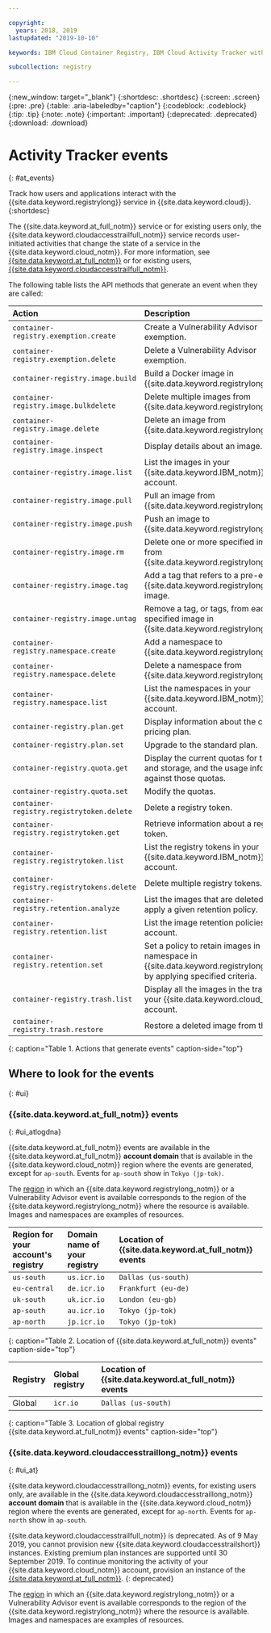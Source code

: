 ```yaml
---

copyright:
  years: 2018, 2019
lastupdated: "2019-10-10"

keywords: IBM Cloud Container Registry, IBM Cloud Activity Tracker with LogDNA events, Activity Tracker events, events, track,

subcollection: registry

---
```


{:new_window: target="_blank"}
{:shortdesc: .shortdesc}
{:screen: .screen}
{:pre: .pre}
{:table: .aria-labeledby="caption"}
{:codeblock: .codeblock}
{:tip: .tip}
{:note: .note}
{:important: .important}
{:deprecated: .deprecated}
{:download: .download}

# Activity Tracker events
{: #at_events}

Track how users and applications interact with the {{site.data.keyword.registrylong}} service in {{site.data.keyword.cloud}}.
{:shortdesc}

The {{site.data.keyword.at_full_notm}} service or for existing users only, the {{site.data.keyword.cloudaccesstrailfull_notm}} service records user-initiated activities that change the state of a service in the {{site.data.keyword.cloud_notm}}.
For more information, see [{{site.data.keyword.at_full_notm}}](/docs/services/Activity-Tracker-with-LogDNA?topic=logdnaat-getting-started) or for existing users, [{{site.data.keyword.cloudaccesstrailfull_notm}}](/docs/services/cloud-activity-tracker?topic=cloud-activity-tracker-getting-started#getting-started).

The following table lists the API methods that generate an event when they are called:

| Action | Description |
|:-----------------|:-----------------|
| `container-registry.exemption.create` | Create a Vulnerability Advisor exemption. |
| `container-registry.exemption.delete` | Delete a Vulnerability Advisor exemption. |
| `container-registry.image.build` | Build a Docker image in {{site.data.keyword.registrylong_notm}}. |
| `container-registry.image.bulkdelete` | Delete multiple images from {{site.data.keyword.registrylong_notm}}. |
| `container-registry.image.delete` | Delete an image from {{site.data.keyword.registrylong_notm}}. |
| `container-registry.image.inspect` | Display details about an image. |
| `container-registry.image.list` | List the images in your {{site.data.keyword.IBM_notm}} account. |
| `container-registry.image.pull` | Pull an image from {{site.data.keyword.registrylong_notm}}. |
| `container-registry.image.push` | Push an image to {{site.data.keyword.registrylong_notm}}. |
| `container-registry.image.rm` | Delete one or more specified images from {{site.data.keyword.registrylong_notm}}. |
| `container-registry.image.tag` | Add a tag that refers to a pre-existing {{site.data.keyword.registrylong_notm}} image. |
| `container-registry.image.untag` | Remove a tag, or tags, from each specified image in {{site.data.keyword.registrylong_notm}}. |
| `container-registry.namespace.create` | Add a namespace to {{site.data.keyword.registrylong_notm}}. |
| `container-registry.namespace.delete` | Delete a namespace from {{site.data.keyword.registrylong_notm}}. |
| `container-registry.namespace.list` | List the namespaces in your {{site.data.keyword.IBM_notm}} account. |
| `container-registry.plan.get` | Display information about the current pricing plan. |
| `container-registry.plan.set` | Upgrade to the standard plan. |
| `container-registry.quota.get` | Display the current quotas for traffic and storage, and the usage information against those quotas. |
| `container-registry.quota.set` | Modify the quotas. |
| `container-registry.registrytoken.delete` | Delete a registry token. |
| `container-registry.registrytoken.get` | Retrieve information about a registry token. |
| `container-registry.registrytoken.list` | List the registry tokens in your {{site.data.keyword.IBM_notm}} account. |
| `container-registry.registrytokens.delete` | Delete multiple registry tokens. |
| `container-registry.retention.analyze` | List the images that are deleted if you apply a given retention policy. |
| `container-registry.retention.list` | List the image retention policies for your account. |
| `container-registry.retention.set` | Set a policy to retain images in a namespace in {{site.data.keyword.registrylong_notm}} by applying specified criteria. |
| `container-registry.trash.list` | Display all the images in the trash in your {{site.data.keyword.cloud_notm}} account. |
| `container-registry.trash.restore` | Restore a deleted image from the trash. |
{: caption="Table 1. Actions that generate events" caption-side="top"}

## Where to look for the events
{: #ui}

### {{site.data.keyword.at_full_notm}} events
{: #ui_atlogdna}

{{site.data.keyword.at_full_notm}} events are available in the {{site.data.keyword.at_full_notm}} **account domain** that is available in the {{site.data.keyword.cloud_notm}} region where the events are generated, except for `ap-south`. Events for `ap-south` show in `Tokyo (jp-tok)`.

The [region](/docs/services/Registry?topic=registry-registry_overview#registry_regions) in which an {{site.data.keyword.registrylong_notm}} or a Vulnerability Advisor event is available corresponds to the region of the {{site.data.keyword.registrylong_notm}} where the resource is available. Images and namespaces are examples of resources.

| Region for your account's registry | Domain name of your registry | Location of {{site.data.keyword.at_full_notm}} events |
|:-----------------|:-----------------|:-----------------|
| `us-south` | `us.icr.io` | `Dallas (us-south)` |
| `eu-central` | `de.icr.io` | `Frankfurt (eu-de)` |
| `uk-south` | `uk.icr.io` | `London (eu-gb)` |
| `ap-south` | `au.icr.io` | `Tokyo (jp-tok)` |
| `ap-north` | `jp.icr.io` | `Tokyo (jp-tok)` |
{: caption="Table 2. Location of {{site.data.keyword.at_full_notm}} events" caption-side="top"}

| Registry | Global registry | Location of {{site.data.keyword.at_full_notm}} events |
|:-----------------|:-----------------|:-----------------|
| Global | `icr.io` | `Dallas (us-south)` |
{: caption="Table 3. Location of global registry {{site.data.keyword.at_full_notm}} events" caption-side="top"}

### {{site.data.keyword.cloudaccesstraillong_notm}} events
{: #ui_at}

{{site.data.keyword.cloudaccesstraillong_notm}} events, for existing users only, are available in the {{site.data.keyword.cloudaccesstraillong_notm}} **account domain** that is available in the {{site.data.keyword.cloud_notm}} region where the events are generated, except for `ap-north`. Events for `ap-north` show in `ap-south`.

{{site.data.keyword.cloudaccesstrailfull_notm}} is deprecated. As of 9 May 2019, you cannot provision new {{site.data.keyword.cloudaccesstrailshort}} instances. Existing premium plan instances are supported until 30 September 2019. To continue monitoring the activity of your {{site.data.keyword.cloud_notm}} account, provision an instance of the [{{site.data.keyword.at_full_notm}}](/docs/services/Activity-Tracker-with-LogDNA?topic=logdnaat-getting-started#getting-started).
{: deprecated}

The [region](/docs/services/Registry?topic=registry-registry_overview#registry_regions) in which an {{site.data.keyword.registrylong_notm}} or a Vulnerability Advisor event is available corresponds to the region of the {{site.data.keyword.registrylong_notm}} where the resource is available. Images and namespaces are examples of resources.
